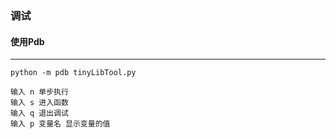 ### 调试

#### 使用Pdb
---

    python -m pdb tinyLibTool.py
    
    输入 n 单步执行
    输入 s 进入函数
    输入 q 退出调试
    输入 p 变量名 显示变量的值
